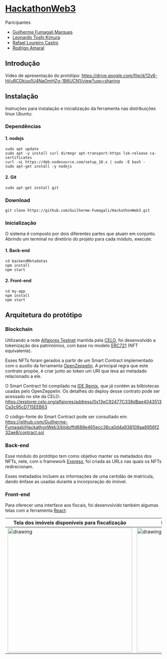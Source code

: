 # [HackathonWeb3](https://patrimoniodauniaonaweb3.hackerearth.com/pt-br/#overview)
Paricipantes
* [Guilherme Fumagali Marques](https://github.com/Guilherme-Fumagali)
* [Leonardo Toshi Kimura](https://github.com/leonardotkimura)
* [Rafael Loureiro Castro](https://github.com/leafax)
* [Rodrigo Amaral](https://github.com/rodrigoamral)

## Introdução


Vídeo de apresentação do protótipo: <https://drive.google.com/file/d/12y6-hVuRCDkjuo1U4NaOmHZg-1B6UCN1/view?usp=sharing>

## Instalação
Instruções para instalação e inicialização da ferramenta nas distribuições linux Ubuntu:

### Dependências 
#### 1. nodejs
```
sudo apt update
sudo apt -y install curl dirmngr apt-transport-https lsb-release ca-certificates
curl -sL https://deb.nodesource.com/setup_18.x | sudo -E bash -
sudo apt-get install -y nodejs
```
#### 2. Git
```
sudo apt-get install git
```

### Download
```
git clone https://github.com/Guilherme-Fumagali/HackathonWeb3.git
```
### Inicialização
O sistema é composto por dois diferentes partes que atuam em conjunto. Abrindo um terminal no diretório do projeto para cada módulo, execute:

#### 1. Back-end
```
cd backendMetadatas
npm install
npm start
```

#### 2. Front-end
```
cd my-app
npm install
npm start
```

## Arquitetura do protótipo

### Blockchain
Utilizando a rede [Alfajores Testnet](https://explorer.celo.org/alfajores/) mantida pela [CELO](https://celo.org/pt), foi desenvolvido a tokenização dos patrimônios, com base no modelo [ERC721](https://ethereum.org/pt/developers/docs/standards/tokens/erc-721/) (NFT equivalente). 

Esses NFTs foram gerados a partir de um Smart Contract implementado com o auxílio da ferramenta [OpenZeppelin](https://www.openzeppelin.com/). A principal regra que este contrato propõe, é criar junto ao token um URI que leva ao metadado relacionado a ele.

O Smart Contract foi compilado na [IDE Remix](https://remix-project.org/), que já contém as bilbiotecas usadas pelo OpenZeppelin. Os detalhes do deploy desse contrato pode ser acessado no site da CELO: <https://explorer.celo.org/alfajores/address/0x13eC92477C338dBae4043513Ca3c95cD715EEB63>

O código-fonte do Smart Contract pode ser consultado em: <https://github.com/Guilherme-Fumagali/HackathonWeb3/blob/ffd688e465ecc36ca0d4a938109aa8956f232ae8/contract.sol>

### Back-end
Esse módulo do protótipo tem como objetivo manter os metadados dos NFTs, nele, com o framework [Express](https://expressjs.com/pt-br/), foi criada as URLs nas quais os NFTs redirecionam. 

Esses metadados incluem as informações de uma certidão de matrícula, dando ênfase as usadas durante a incorporação do imóvel.

### Front-end
Para oferecer uma interface aos fiscais, foi desenvolvido também algumas telas com a ferramenta [React](https://pt-br.reactjs.org/):

| Tela dos imóveis disponíveis para fiscalização | Imóveis sob avaliação do fiscal | Perfil do fiscal | 
|----------|----------|----------|
| <img src="https://user-images.githubusercontent.com/77642873/206871923-e3665df8-c0db-4ec4-97c6-55884dd42a76.png" alt="drawing" width="400"/> | <img src="https://user-images.githubusercontent.com/77642873/206873433-7dbd5919-9b89-46cf-b18a-94fa4793df23.png" alt="drawing" width="400"/> | <img src="https://user-images.githubusercontent.com/77642873/206872191-ec901077-f26b-406f-969d-01aa05ede574.png" alt="drawing" width="380"/>
